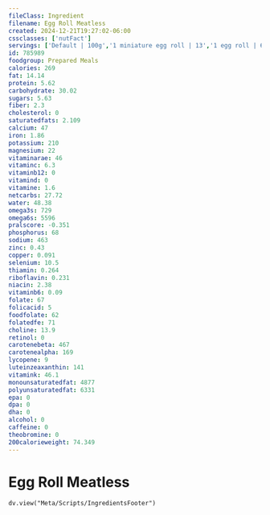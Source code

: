 ```yaml
---
fileClass: Ingredient
filename: Egg Roll Meatless
created: 2024-12-21T19:27:02-06:00
cssclasses: ['nutFact']
servings: ['Default | 100g','1 miniature egg roll | 13','1 egg roll | 64']
id: 785989
foodgroup: Prepared Meals
calories: 269
fat: 14.14
protein: 5.62
carbohydrate: 30.02
sugars: 5.63
fiber: 2.3
cholesterol: 0
saturatedfats: 2.109
calcium: 47
iron: 1.86
potassium: 210
magnesium: 22
vitaminarae: 46
vitaminc: 6.3
vitaminb12: 0
vitamind: 0
vitamine: 1.6
netcarbs: 27.72
water: 48.38
omega3s: 729
omega6s: 5596
pralscore: -0.351
phosphorus: 68
sodium: 463
zinc: 0.43
copper: 0.091
selenium: 10.5
thiamin: 0.264
riboflavin: 0.231
niacin: 2.38
vitaminb6: 0.09
folate: 67
folicacid: 5
foodfolate: 62
folatedfe: 71
choline: 13.9
retinol: 0
carotenebeta: 467
carotenealpha: 169
lycopene: 9
luteinzeaxanthin: 141
vitamink: 46.1
monounsaturatedfat: 4877
polyunsaturatedfat: 6331
epa: 0
dpa: 0
dha: 0
alcohol: 0
caffeine: 0
theobromine: 0
200calorieweight: 74.349
---
```


# Egg Roll Meatless

```dataviewjs
dv.view("Meta/Scripts/IngredientsFooter")
```